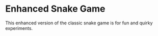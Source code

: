 # Enhanced Snake Game
 This enhanced version of the classic snake game is for fun and quirky experiments.
